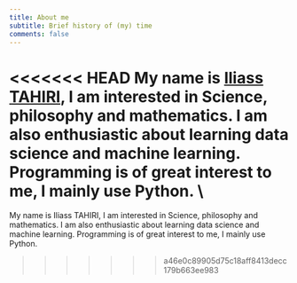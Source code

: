 ```yaml
---
title: About me
subtitle: Brief history of (my) time
comments: false
---
```


<<<<<<< HEAD
My name is  [**Iliass TAHIRI**](http://iliass.netlify.com/page/cv/), I am interested in Science, philosophy and mathematics. I am also enthusiastic about learning data science and machine learning. Programming is of great interest to me, I mainly use Python. \\
=======
My name is Iliass TAHIRI, I am interested in Science, philosophy and mathematics. I am also enthusiastic about learning data science and machine learning. Programming is of great interest to me, I mainly use Python. 
>>>>>>> a46e0c89905d75c18aff8413decc179b663ee983
